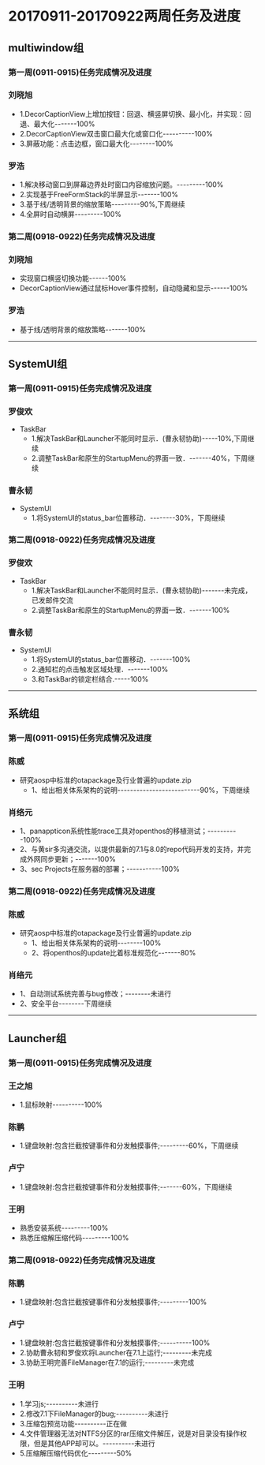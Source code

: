 # 20170911-20170922两周任务及进度

## multiwindow组
### 第一周(0911-0915)任务完成情况及进度
### 刘晓旭
  - 1.DecorCaptionView上增加按钮：回退、横竖屏切换、最小化，并实现：回退、最大化-------100%
  - 2.DecorCaptionView双击窗口最大化或窗口化----------100%
  - 3.屏蔽功能：点击边框，窗口最大化--------100%
### 罗浩
  - 1.解决移动窗口到屏幕边界处时窗口内容缩放问题。---------100%
  - 2.实现基于FreeFormStack的半屏显示-------100%
  - 3.基于线/透明背景的缩放策略---------90%,下周继续
  - 4.全屏时自动横屏---------100%

### 第二周(0918-0922)任务完成情况及进度
### 刘晓旭
  - 实现窗口横竖切换功能------100%
  - DecorCaptionView通过鼠标Hover事件控制，自动隐藏和显示------100%
### 罗浩
  - 基于线/透明背景的缩放策略-------100%

***

## SystemUI组
### 第一周(0911-0915)任务完成情况及进度
### 罗俊欢  
  - TaskBar
    - 1.解决TaskBar和Launcher不能同时显示．(曹永韧协助)-----10%,下周继续
    - 2.调整TaskBar和原生的StartupMenu的界面一致．-------40%，下周继续
### 曹永韧
  - SystemUI
    - 1.将SystemUI的status_bar位置移动．--------30%，下周继续

### 第二周(0918-0922)任务完成情况及进度
### 罗俊欢  
  - TaskBar
    - 1.解决TaskBar和Launcher不能同时显示．(曹永韧协助)-------未完成，已发邮件交流
    - 2.调整TaskBar和原生的StartupMenu的界面一致．-------100%
### 曹永韧
  - SystemUI
    - 1.将SystemUI的status_bar位置移动．-------100%
    - 2.通知栏的点击触发区域处理．-------100%
    - 3.和TaskBar的锁定栏结合.-----100%

***

## 系统组
### 第一周(0911-0915)任务完成情况及进度
### 陈威
  - 研究aosp中标准的otapackage及行业普遍的update.zip
    - 1、给出相关体系架构的说明--------------------------90%，下周继续
### 肖络元
  - 1、panappticon系统性能trace工具对openthos的移植测试；----------100%
  - 2、与黄sir多沟通交流，以提供最新的7.1与8.0的repo代码开发的支持，并完成外网同步更新；-------100%
  - 3、sec Projects在服务器的部署；-----------100%

### 第二周(0918-0922)任务完成情况及进度
### 陈威
  - 研究aosp中标准的otapackage及行业普遍的update.zip
    - 1、给出相关体系架构的说明--------100%
    - 2、将openthos的update比着标准规范化-------80%
### 肖络元
  - 1、自动测试系统完善与bug修改；--------未进行
  - 2、安全平台--------下周继续

***

## Launcher组
### 第一周(0911-0915)任务完成情况及进度
### 王之旭
  - 1.鼠标映射----------100%
### 陈鹏
  - 1.键盘映射:包含拦截按键事件和分发触摸事件;---------60%，下周继续
### 卢宁
  - 1.键盘映射:包含拦截按键事件和分发触摸事件;-------60%，下周继续  
### 王明
  - 熟悉安装系统---------100%
  - 熟悉压缩解压缩代码---------100%

### 第二周(0918-0922)任务完成情况及进度
### 陈鹏
  - 1.键盘映射:包含拦截按键事件和分发触摸事件;---------100%
### 卢宁
  - 1.键盘映射:包含拦截按键事件和分发触摸事件;----------100%
  - 2.协助曹永韧和罗俊欢将Launcher在7.1上运行;---------未完成
  - 3.协助王明完善FileManager在7.1的运行;---------未完成
### 王明
  - 1.学习js;----------未进行
  - 2.修改7.1下FileManager的bug;----------未进行
  - 3.压缩包预览功能----------正在做
  - 4.文件管理器无法对NTFS分区的rar压缩文件解压，说是对目录没有操作权限，但是其他APP却可以。----------未进行
  - 5.压缩解压缩代码优化---------50%
